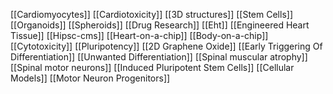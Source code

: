 [[Cardiomyocytes]]
[[Cardiotoxicity]]
[[3D structures]]
[[Stem Cells]]
[[Organoids]]
[[Spheroids]]
[[Drug Research]]
[[Eht]]
[[Engineered Heart Tissue]]
[[Hipsc-cms]]
[[Heart-on-a-chip]]
[[Body-on-a-chip]]
[[Cytotoxicity]]
[[Pluripotency]]
[[2D Graphene Oxide]]
[[Early Triggering Of Differentiation]]
[[Unwanted Differentiation]]
[[Spinal muscular atrophy]]
[[Spinal motor neurons]]
[[Induced Pluripotent Stem Cells]]
[[Cellular Models]]
[[Motor Neuron Progenitors]]
